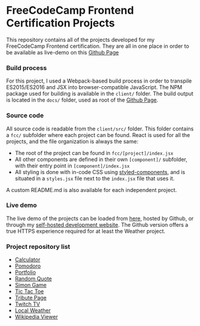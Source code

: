 # FreeCodeCamp Frontend Certification Projects

This repository contains all of the projects developed for my FreeCodeCamp Frontend certification.
They are all in one place in order to be available as live-demo on this [Github Page](http://jvdsande.github.io/fcc-projects/)

### Build process

For this project, I used a Webpack-based build process in order to transpile ES2015/ES2016 and JSX into browser-compatible JavaScript. The NPM package used for building is available in the `client/` folder.
The build output is located in the `docs/` folder, used as root of the [Github Page](http://jvdsande.github.io/fcc-projects/).

### Source code
All source code is readable from the `client/src/` folder. This folder contains a `fcc/` subfolder where each project can be found.
React is used for all the projects, and the file organization is always the same:
- The root of the project can be found in `fcc/[project]/index.jsx`
- All other components are defined in their own `[component]/` subfolder, with their entry point in `[component]/index.jsx`
- All styling is done with in-code CSS using [styled-components](https://www.styled-components.com/), and is situated in a `styles.jsx` file next to the `index.jsx` file that uses it.

A custom README.md is also available for each independent project.

### Live demo
The live demo of the projects can be loaded from [here](http://jvdsande.github.io/fcc-projects/), hosted by Github, or through my [self-hosted development website](http://jeremie-vds.com/). The Github version offers a true HTTPS experience required for at least the Weather project.

### Project repository list
- [Calculator](https://github.com/jvdsande/fcc-projects/tree/master/client/src/fcc/calculator)
- [Pomodoro](https://github.com/jvdsande/fcc-projects/tree/master/client/src/fcc/pomodoro)
- [Portfolio](https://github.com/jvdsande/fcc-projects/tree/master/client/src/fcc/portfolio)
- [Random Quote](https://github.com/jvdsande/fcc-projects/tree/master/client/src/fcc/quote)
- [Simon Game](https://github.com/jvdsande/fcc-projects/tree/master/client/src/fcc/simon)
- [Tic Tac Toe](https://github.com/jvdsande/fcc-projects/tree/master/client/src/fcc/tictactoe)
- [Tribute Page](https://github.com/jvdsande/fcc-projects/tree/master/client/src/fcc/tribute)
- [Twitch TV](https://github.com/jvdsande/fcc-projects/tree/master/client/src/fcc/twitch)
- [Local Weather](https://github.com/jvdsande/fcc-projects/tree/master/client/src/fcc/weather)
- [Wikipedia Viewer](https://github.com/jvdsande/fcc-projects/tree/master/client/src/fcc/wikipedia)
